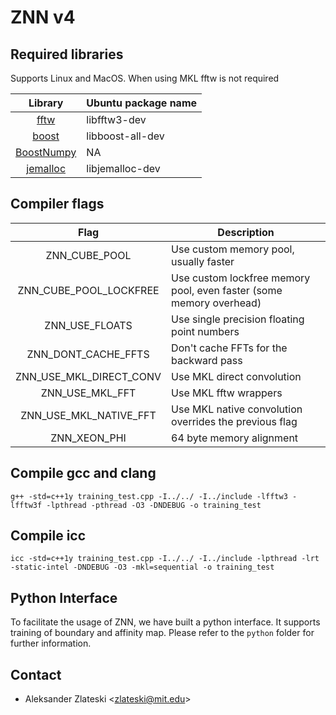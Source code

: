 ZNN v4
======

Required libraries
------------------
Supports Linux and MacOS. When using MKL fftw is not required

|Library|Ubuntu package name|
|:-----:|-------------------|
|[fftw](http://www.fftw.org/)|libfftw3-dev|
|[boost](http://www.boost.org/)|libboost-all-dev|
|[BoostNumpy](http://github.com/ndarray/Boost.NumPy)|NA|
|[jemalloc](http://www.canonware.com/jemalloc/)|libjemalloc-dev|


Compiler flags
--------------

|Flag|Description|
|:-----:|-------------------|
|ZNN_CUBE_POOL|Use custom memory pool, usually faster|
|ZNN_CUBE_POOL_LOCKFREE|Use custom lockfree memory pool, even faster (some memory overhead)|
|ZNN_USE_FLOATS|Use single precision floating point numbers|
|ZNN_DONT_CACHE_FFTS|Don't cache FFTs for the backward pass|
|ZNN_USE_MKL_DIRECT_CONV|Use MKL direct convolution|
|ZNN_USE_MKL_FFT|Use MKL fftw wrappers|
|ZNN_USE_MKL_NATIVE_FFT|Use MKL native convolution overrides the previous flag|
|ZNN_XEON_PHI|64 byte memory alignment|


Compile gcc and clang
---------------------
    g++ -std=c++1y training_test.cpp -I../../ -I../include -lfftw3 -lfftw3f -lpthread -pthread -O3 -DNDEBUG -o training_test

Compile icc
-----------
    icc -std=c++1y training_test.cpp -I../../ -I../include -lpthread -lrt -static-intel -DNDEBUG -O3 -mkl=sequential -o training_test

Python Interface
----------------
To facilitate the usage of ZNN, we have built a python interface. It supports training of boundary and affinity map. Please refer to the `python` folder for further information.

Contact
-------
* Aleksander Zlateski \<zlateski@mit.edu\>
